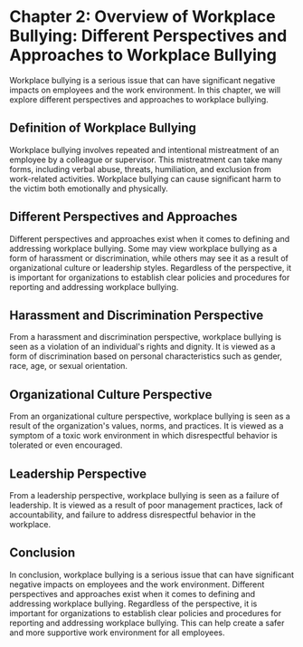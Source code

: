 Chapter 2: Overview of Workplace Bullying: Different Perspectives and Approaches to Workplace Bullying
======================================================================================================

Workplace bullying is a serious issue that can have significant negative impacts on employees and the work environment. In this chapter, we will explore different perspectives and approaches to workplace bullying.

Definition of Workplace Bullying
--------------------------------

Workplace bullying involves repeated and intentional mistreatment of an employee by a colleague or supervisor. This mistreatment can take many forms, including verbal abuse, threats, humiliation, and exclusion from work-related activities. Workplace bullying can cause significant harm to the victim both emotionally and physically.

Different Perspectives and Approaches
-------------------------------------

Different perspectives and approaches exist when it comes to defining and addressing workplace bullying. Some may view workplace bullying as a form of harassment or discrimination, while others may see it as a result of organizational culture or leadership styles. Regardless of the perspective, it is important for organizations to establish clear policies and procedures for reporting and addressing workplace bullying.

Harassment and Discrimination Perspective
-----------------------------------------

From a harassment and discrimination perspective, workplace bullying is seen as a violation of an individual's rights and dignity. It is viewed as a form of discrimination based on personal characteristics such as gender, race, age, or sexual orientation.

Organizational Culture Perspective
----------------------------------

From an organizational culture perspective, workplace bullying is seen as a result of the organization's values, norms, and practices. It is viewed as a symptom of a toxic work environment in which disrespectful behavior is tolerated or even encouraged.

Leadership Perspective
----------------------

From a leadership perspective, workplace bullying is seen as a failure of leadership. It is viewed as a result of poor management practices, lack of accountability, and failure to address disrespectful behavior in the workplace.

Conclusion
----------

In conclusion, workplace bullying is a serious issue that can have significant negative impacts on employees and the work environment. Different perspectives and approaches exist when it comes to defining and addressing workplace bullying. Regardless of the perspective, it is important for organizations to establish clear policies and procedures for reporting and addressing workplace bullying. This can help create a safer and more supportive work environment for all employees.
